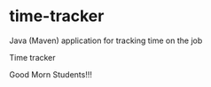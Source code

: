 # time-tracker
Java (Maven) application for tracking time on the job

Time tracker

Good Morn Students!!!
